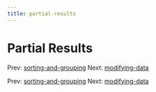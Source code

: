 ```yaml
---
title: partial-results
---
```




# Partial Results

Prev:
[sorting-and-grouping](sorting-and-grouping.md)
Next: [modifying-data](modifying-data.md)

Prev:
[sorting-and-grouping](sorting-and-grouping.md)
Next: [modifying-data](modifying-data.md)
